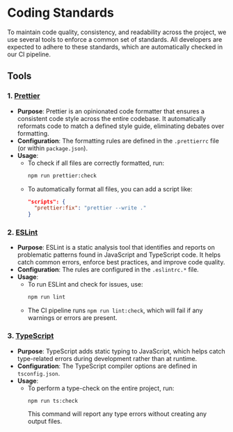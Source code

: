 # Coding Standards

To maintain code quality, consistency, and readability across the project, we use several tools to enforce a common set of standards. All developers are expected to adhere to these standards, which are automatically checked in our CI pipeline.

## Tools

### 1. [Prettier](https://prettier.io/)

- **Purpose**: Prettier is an opinionated code formatter that ensures a consistent code style across the entire codebase. It automatically reformats code to match a defined style guide, eliminating debates over formatting.
- **Configuration**: The formatting rules are defined in the `.prettierrc` file (or within `package.json`).
- **Usage**:
  - To check if all files are correctly formatted, run:
    ```bash
    npm run prettier:check
    ```
  - To automatically format all files, you can add a script like:
    ```json
    "scripts": {
      "prettier:fix": "prettier --write ."
    }
    ```

### 2. [ESLint](https://eslint.org/)

- **Purpose**: ESLint is a static analysis tool that identifies and reports on problematic patterns found in JavaScript and TypeScript code. It helps catch common errors, enforce best practices, and improve code quality.
- **Configuration**: The rules are configured in the `.eslintrc.*` file.
- **Usage**:
  - To run ESLint and check for issues, use:
    ```bash
    npm run lint
    ```
  - The CI pipeline runs `npm run lint:check`, which will fail if any warnings or errors are present.

### 3. [TypeScript](https://www.typescriptlang.org/)

- **Purpose**: TypeScript adds static typing to JavaScript, which helps catch type-related errors during development rather than at runtime.
- **Configuration**: The TypeScript compiler options are defined in `tsconfig.json`.
- **Usage**:
  - To perform a type-check on the entire project, run:
    ```bash
    npm run ts:check
    ```
    This command will report any type errors without creating any output files.
